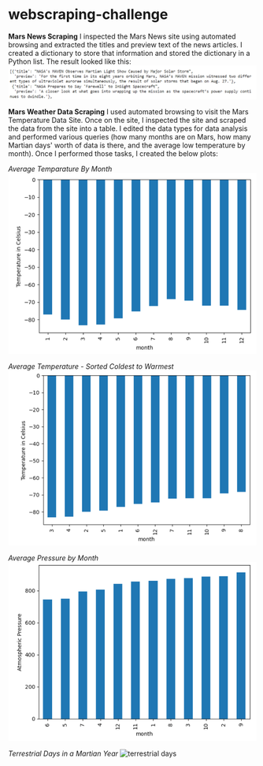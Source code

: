 # webscraping-challenge

**Mars News Scraping**
I inspected the Mars News site using automated browsing and extracted the titles and preview text of the news articles. I created a dictionary to store that information and stored the dictionary in a Python list. The result looked like this:
![list of dictionaries](https://github.com/mgtaylor119/webscraping-challenge/blob/main/images/list%20of%20dictionaries.png?raw=true)

**Mars Weather Data Scraping**
I used automated browsing to visit the Mars Temperature Data Site. Once on the site, I inspected the site and scraped the data from the site into a table. I edited the data types for data analysis and performed various queries (how many months are on Mars, how many Martian days' worth of data is there, and the average low temperature by month). Once I performed those tasks, I created the below plots:

  *Average Temparature By Month*
  ![average temp on Mars](https://github.com/mgtaylor119/webscraping-challenge/blob/main/images/avg_temp.png?raw=true)

  *Average Temperature - Sorted Coldest to Warmest*
  ![average temperature sorted](https://github.com/mgtaylor119/webscraping-challenge/blob/main/images/temp_sorted.png?raw=true)

  *Average Pressure by Month*
  ![average pressure](https://github.com/mgtaylor119/webscraping-challenge/blob/main/images/avg_pressure.png?raw=true)

  *Terrestrial Days in a Martian Year*
  ![terrestrial days](URL)
